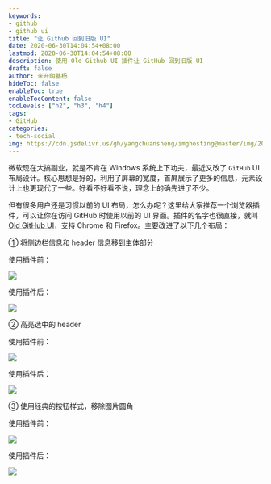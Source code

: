 ```yaml
---
keywords:
- github
- github ui
title: "让 Github 回到旧版 UI"
date: 2020-06-30T14:04:54+08:00
lastmod: 2020-06-30T14:04:54+08:00
description: 使用 Old Github UI 插件让 GitHub 回到旧版 UI
draft: false 
author: 米开朗基杨
hideToc: false
enableToc: true
enableTocContent: false
tocLevels: ["h2", "h3", "h4"]
tags:
- GitHub
categories:
- tech-social
img: https://cdn.jsdelivr.us/gh/yangchuansheng/imghosting@master/img/20200701101716.png
---
```


微软现在大搞副业，就是不肯在 Windows 系统上下功夫，最近又改了 `GitHub` UI 布局设计。核心思想是好的，利用了屏幕的宽度，首屏展示了更多的信息，元素设计上也更现代了一些。好看不好看不说，理念上的确先进了不少。

但有很多用户还是习惯以前的 UI 布局，怎么办呢？这里给大家推荐一个浏览器插件，可以让你在访问 GitHub 时使用以前的 UI 界面。插件的名字也很直接，就叫 [Old GitHub UI](https://github.com/sreenivasanramesh/old-github-ui)，支持 Chrome 和 Firefox。主要改进了以下几个布局：

① 将侧边栏信息和 header 信息移到主体部分

使用插件前：

![](https://cdn.jsdelivr.us/gh/yangchuansheng/imghosting@master/img/20200630141923.png)

使用插件后：

![](https://cdn.jsdelivr.us/gh/yangchuansheng/imghosting@master/img/20200630142033.png)

② 高亮选中的 header

使用插件前：

![](https://cdn.jsdelivr.us/gh/yangchuansheng/imghosting@master/img/20200630142246.png)

使用插件后：

![](https://cdn.jsdelivr.us/gh/yangchuansheng/imghosting@master/img/20200630142340.png)

③ 使用经典的按钮样式，移除图片圆角

使用插件前：

![](https://cdn.jsdelivr.us/gh/yangchuansheng/imghosting@master/img/20200630143007.png)

使用插件后：

![](https://cdn.jsdelivr.us/gh/yangchuansheng/imghosting@master/img/20200630143108.png)
